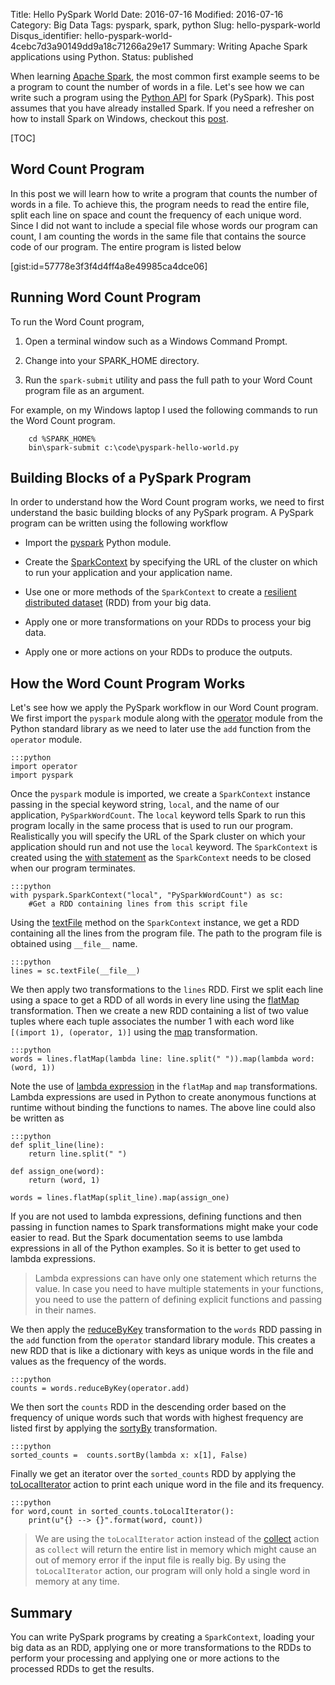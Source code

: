Title: Hello PySpark World
Date: 2016-07-16
Modified: 2016-07-16
Category: Big Data
Tags: pyspark, spark, python
Slug: hello-pyspark-world
Disqus_identifier: hello-pyspark-world-4cebc7d3a90149dd9a18c71266a29e17
Summary: Writing Apache Spark applications using Python.
Status: published

When learning [Apache Spark](http://spark.apache,org), the most common first example seems to be a program to count the number of words in a file. Let's see how we can write such a program using the [Python API](http://spark.apache.org/docs/latest/api/python/index.html) for Spark (PySpark). This post assumes that you have already installed Spark. If you need a refresher on how to install Spark on Windows, checkout this [post](pyspark-windows.html).

[TOC]

## Word Count Program

In this post we will learn how to write a program that counts the number of words in a file. To achieve this, the program needs to read the entire file, split each line on space and count the frequency of each unique word. Since I did not want to include a special file whose words our program can count, I am counting the words in the same file that contains the source code of our program. The entire program is listed below

[gist:id=57778e3f3f4d4ff4a8e49985ca4dce06]

## Running Word Count Program

To run the Word Count program,

1. Open a terminal window such as a Windows Command Prompt.

2. Change into your SPARK_HOME directory.

3. Run the `spark-submit` utility and pass the full path to your Word Count program file as an argument.

For example, on my Windows laptop I used the following commands to run the Word Count program.

```
    cd %SPARK_HOME%
    bin\spark-submit c:\code\pyspark-hello-world.py
``` 

## Building Blocks of a PySpark Program

In order to understand how the Word Count program works, we need to first understand the basic building blocks of any PySpark program. A PySpark program can be written using the following workflow 

- Import the [pyspark](http://spark.apache.org/docs/latest/api/python/index.html) Python module.

- Create the [SparkContext](http://spark.apache.org/docs/latest/api/python/pyspark.html#pyspark.SparkContext) by specifying the URL of the cluster on which to run your application and your application name.

- Use one or more methods of the `SparkContext` to create a [resilient distributed dataset](http://spark.apache.org/docs/latest/programming-guide.html#resilient-distributed-datasets-rdds) (RDD) from your big data.

- Apply one or more transformations on your RDDs to process your big data.

- Apply one or more actions on your RDDs to produce the outputs.    

## How the Word Count Program Works

Let's see how we apply the PySpark workflow in our Word Count program. We first import the `pyspark` module along with the [operator](http://docs.python.org/2/library/operator.html) module from the Python standard library as we need to later use the `add` function from the `operator` module.

    :::python
    import operator
    import pyspark

Once the `pyspark` module is imported, we create a `SparkContext` instance passing in the special keyword string, `local`, and the name of our application, `PySparkWordCount`. The `local` keyword tells Spark to run this program locally in the same process that is used to run our program. Realistically you will specify the URL of the Spark cluster on which your application should run and not use the `local` keyword. The `SparkContext` is created using the [with statement](http://docs.python.org/2/reference/compound_stmts.html#with) as the `SparkContext` needs to be closed when our program terminates.

    :::python
    with pyspark.SparkContext("local", "PySparkWordCount") as sc:
        #Get a RDD containing lines from this script file   

Using the [textFile](http://spark.apache.org/docs/latest/api/python/pyspark.html#pyspark.SparkContext.textFile) method on the `SparkContext` instance, we get a RDD containing all the lines from the program file. The path to the program file is obtained using `__file__` name.

    :::python
    lines = sc.textFile(__file__)

We then apply two transformations to the `lines` RDD. First we split each line using a space to get a RDD of all words in every line using the [flatMap](http://spark.apache.org/docs/latest/api/python/pyspark.html#pyspark.RDD.flatMap) transformation. Then we create a new RDD containing a list of  two value tuples where each tuple associates the number 1 with each word like `[(import 1), (operator, 1)]` using the [map](http://spark.apache.org/docs/latest/api/python/pyspark.html#pyspark.RDD.map) transformation. 

    :::python
    words = lines.flatMap(lambda line: line.split(" ")).map(lambda word: (word, 1))

Note the use of [lambda expression](http://docs.python.org/2/tutorial/controlflow.html#lambda-expressions) in the `flatMap` and `map` transformations. Lambda expressions are used in Python to create anonymous functions at runtime without binding the functions to names. The above line could also be written as

    :::python
    def split_line(line):
        return line.split(" ")

    def assign_one(word):
        return (word, 1)

    words = lines.flatMap(split_line).map(assign_one)
    
If you are not used to lambda expressions, defining functions and then passing in function names to Spark transformations might make your code easier to read. But the Spark documentation seems to use lambda expressions in all of the Python examples. So it is better to get used to lambda expressions.

>Lambda expressions can have only one statement which returns the value. In case you need to have multiple statements in your functions, you need to use the pattern of defining explicit functions and passing in their names.

We then apply the [reduceByKey](http://spark.apache.org/docs/latest/api/python/pyspark.html#pyspark.RDD.reduceByKey) transformation to the `words` RDD passing in the `add` function from the `operator` standard library module. This creates a new RDD that is like a dictionary with keys as unique words in the file and values as the frequency of the words.

    :::python
    counts = words.reduceByKey(operator.add)

We then sort the `counts` RDD in the descending order based on the frequency of unique words such that words with highest frequency are listed first by applying the [sortyBy](http://spark.apache.org/docs/latest/api/python/pyspark.html#pyspark.RDD.sortBy) transformation.

    :::python
    sorted_counts =  counts.sortBy(lambda x: x[1], False)

Finally we get an iterator over the `sorted_counts` RDD by applying the [toLocalIterator](http://spark.apache.org/docs/latest/api/python/pyspark.html#pyspark.RDD.toLocalIterator) action to print each unique word in the file and its frequency. 

    :::python
    for word,count in sorted_counts.toLocalIterator():
        print(u"{} --> {}".format(word, count))

> We are using the `toLocalIterator` action instead of the [collect](http://spark.apache.org/docs/latest/api/python/pyspark.html#pyspark.RDD.collect) action as `collect` will return the entire list in memory which might cause an out of memory error if the input file is really big. By using the `toLocalIterator` action, our program will only hold a single word in memory at any time.

## Summary

You can write PySpark programs by creating a `SparkContext`, loading your big data as an RDD, applying one or more transformations to the RDDs to perform your processing and applying one or more actions to the processed RDDs to get the results.

